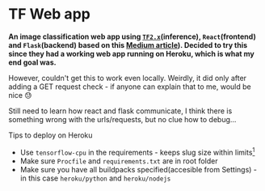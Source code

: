 # TF Web app 

**An image classification web app using [`TF2.x`](https://www.tensorflow.org/)(inference), `React`(frontend) and `Flask`(backend) based on this [Medium article](https://medium.com/sopra-steria-norge/build-a-simple-image-classification-app-using-react-keras-and-flask-7b9075e3b6f5)). Decided to try this since they had a working web app running on Heroku, which is what my end goal was.**



However, couldn't get this to work even locally. Weirdly, it did only after adding a GET request check - if anyone can explain that to me, would be nice :sweat:



Still need to learn how react and flask communicate, I think there is something wrong with the urls/requests, but no clue how to debug...

Tips to deploy on Heroku
- Use `tensorflow-cpu` in the requirements - keeps slug size within limits[<sup>1</sup>][1]
- Make sure `Procfile` and `requirements.txt` are in root folder
- Make sure you have all buildpacks specified(accesible from Settings) - in this case `heroku/python` and `heroku/nodejs`

[1]: https://stackoverflow.com/questions/61062303/deploy-python-app-to-heroku-slug-size-too-large